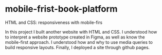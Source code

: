 # mobile-frist-book-platform
HTML and CSS: responsiveness with mobile-firs

In this project I built another website with HTML and CSS.
I understood how to interpret a website prototype created in Figma, as well as know the mobile-first approach.
I understood how and why to use media queries to build responsive layouts. Finally, I deployed a site through github pages.
